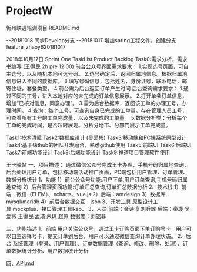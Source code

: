 # ProjectW
忻州联通培训项目
README.md

--20181018 同步Develop分支
--20181017
增加spring工程文件，创建分支feature_zhaoy620181017

2018年10月17日 
Sprint One TaskList Product Backlog
Task0:需求分析，需求书编写 (王得民 2h pre 12:00)
      前台公众号界面需求要求：
            1.实现选号页面，可自主选号，以及随机本地可选号码。
            2.选号确定后，返回归属地信息。根据归属地信息进入不同的数据库。
            3.填写号码信息，包括姓名，身份证号，联系电话，邮寄住址，套餐类型。
            4.前台需为后台返回订单产生时间
      后台查询需求要求：
            1.通过不同的工号，进入本地对应的未完成的订单信息展示。
            2.打开单条订单信息，增加“已核对信息，同意办理”。
            3.需为后台数据库，返回该工单的办理工号，办理时间。
            4.查询：每个工号，可查询自身已完成的工单量。存在管理人员工号，可查看所有工号的工单完成量，以及未完成的工单量。
            5.数据分析类：分析每个工单的完成时间，是否超时展现。分析分地市、分部门展示工单完成量。

Task1:技术清障 
Task2:数据库设计         (吴爱彬)
Task3:移动端和PC端系统原型设计
Task4:基于Github的团队开发磨合，熟悉github使用
Task5:前端UI
Task6:后端UI
Task7:前端功能设计
Task8:后端功能设计
Task9:禅道项目管理软件使用

王卡驿站
一、项目描述：
通过微信公众号完成王卡办理，手机号码归属地查询，后台处理用户订单，包括移动端活动推广页面，PC端包括用户管理、订单管理、数据分析统计
1、功能
1）前台公众号功能:用户下单,用户订单查询,手机号码归属地查询
2）后台管理页面功能:订单汇总查询,订单汇总数据分析
2、技术栈
1）前端：微信（ELEM）、echarts、vue.js
2）后端：antdesign
3）数据库：mysql/maridb
4）前后台数据交互：json
3、开发工具
原型设计工具:mockplus、接口管理工具Rap、
3、人员
前端：金诗淳 刘兵辉 
后端：秦璇 吴爱彬 王得民 孟琦 朱琼 赵原
数据库：刘铭菲

三、功能描述
1、前端
用户关注公众号，通过王卡订购页面下单订购号卡，用户可以自主选择号卡，提交订单到后台，用户可以通过微信查询订单办理状态。
2、后台
系统管理（登录、用户管理）、订单数据管理（查询、修改、删除、处理）、订单数据统计分析、用户数据统计分析

四、[API.md](API文档)

